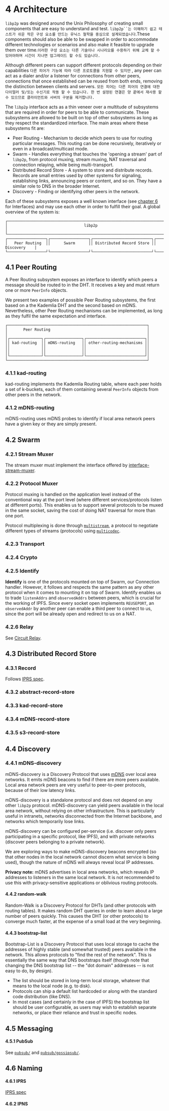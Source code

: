 4 Architecture
==============

`libp2p` was designed around the Unix Philosophy of creating small components that are easy to understand and test. `libp2p``는 이해하기 쉽고 테스트가 쉬운 작은 구성 요소를 만드는 유닉스 철학을 중심으로 설계되었습니다`.These components should also be able to be swapped in order to accommodate different technologies or scenarios and also make it feasible to upgrade them over time.`이러한 구성 요소는 다른 기술이나 시나리오를 수용하기 위해 교체 할 수 있어야하며 시간이 지나면 업그레이드 할 수도 있습니다.`

Although different peers can support different protocols depending on their capabilities `다른 피어가 기능에 따라 다른 프로토콜을 지원할 수 있지만` , any peer can act as a dialer and/or a listener for connections from other peers, connections that once established can be reused from both ends, removing the distinction between clients and servers. `모든 피어는 다른 피어의 연결에 대한 다이얼러 및/또는 수신기로 작동 할 수 있습니다. 한 번 설정된 연결은 양 끝에서 재사용 할 수 있으므로 클라이언트와 서버의 구분을 제거합니다.`

The `libp2p` interface acts as a thin veneer over a multitude of subsystems that are required in order for peers to be able to communicate. These subsystems are allowed to be built on top of other subsystems as long as they respect the standardized interface. The main areas where these subsystems fit are:

- Peer Routing - Mechanism to decide which peers to use for routing particular messages. This routing can be done recursively, iteratively or even in a broadcast/multicast mode.
- Swarm - Handles everything that touches the 'opening a stream' part of `libp2p`, from protocol muxing, stream muxing, NAT traversal and connection relaying, while being multi-transport.
- Distributed Record Store - A system to store and distribute records. Records are small entries used by other systems for signaling, establishing links, announcing peers or content, and so on. They have a similar role to DNS in the broader Internet.
- Discovery - Finding or identifying other peers in the network.

Each of these subsystems exposes a well known interface (see [chapter 6](6-interfaces.md) for Interfaces) and may use each other in order to fulfill their goal. A global overview of the system is:

```
┌─────────────────────────────────────────────────────────────────────────────────┐
│                                  libp2p                                         │
└─────────────────────────────────────────────────────────────────────────────────┘
┌─────────────────┐┌─────────────────┐┌──────────────────────────┐┌───────────────┐
│   Peer Routing  ││      Swarm      ││ Distributed Record Store ││  Discovery    │
└─────────────────┘└─────────────────┘└──────────────────────────┘└───────────────┘
```

## 4.1 Peer Routing

A Peer Routing subsystem exposes an interface to identify which peers a message should be routed to in the DHT. It receives a key and must return one or more `PeerInfo` objects.

We present two examples of possible Peer Routing subsystems, the first based on a the Kademlia DHT and the second based on mDNS. Nevertheless, other Peer Routing mechanisms can be implemented, as long as they fulfil the same expectation and interface.

```
┌──────────────────────────────────────────────────────────────┐
│       Peer Routing                                           │
│                                                              │
│┌──────────────┐┌────────────────┐┌──────────────────────────┐│
││ kad-routing  ││ mDNS-routing   ││ other-routing-mechanisms ││
││              ││                ││                          ││
││              ││                ││                          ││
│└──────────────┘└────────────────┘└──────────────────────────┘│
└──────────────────────────────────────────────────────────────┘
```

### 4.1.1 kad-routing

kad-routing implements the Kademlia Routing table, where each peer holds a set of k-buckets, each of them containing several `PeerInfo` objects from other peers in the network.

### 4.1.2 mDNS-routing

mDNS-routing uses mDNS probes to identify if local area network peers have a given key or they are simply present.

## 4.2 Swarm

### 4.2.1 Stream Muxer

The stream muxer must implement the interface offered by [interface-stream-muxer](https://github.com/diasdavid/interface-stream-muxer).

### 4.2.2 Protocol Muxer

Protocol muxing is handled on the application level instead of the conventional way at the port level (where different services/protocols listen at different ports). This enables us to support several protocols to be muxed in the same socket, saving the cost of doing NAT traversal for more than one port.

Protocol multiplexing is done through [`multistream`](https://github.com/jbenet/multistream), a protocol to negotiate different types of streams (protocols) using [`multicodec`](https://github.com/jbenet/multicodec).

### 4.2.3 Transport

### 4.2.4 Crypto

### 4.2.5 Identify

**Identify** is one of the protocols mounted on top of Swarm, our Connection handler. However, it follows and respects the same pattern as any other protocol when it comes to mounting it on top of Swarm. Identify enables us to trade `listenAddrs` and `observedAddrs` between peers, which is crucial for the working of IPFS. Since every socket open implements `REUSEPORT`, an `observedAddr` by another peer can enable a third peer to connect to us, since the port will be already open and redirect to us on a NAT.

### 4.2.6 Relay

See [Circuit Relay](/relay).

## 4.3 Distributed Record Store

### 4.3.1 Record

Follows [IPRS spec](/IPRS.md).

### 4.3.2 abstract-record-store

### 4.3.3 kad-record-store

### 4.3.4 mDNS-record-store

### 4.3.5 s3-record-store

## 4.4 Discovery

### 4.4.1 mDNS-discovery

mDNS-discovery is a Discovery Protocol that uses [mDNS](https://en.wikipedia.org/wiki/Multicast_DNS) over local area networks. It emits mDNS beacons to find if there are more peers available. Local area network peers are very useful to peer-to-peer protocols, because of their low latency links.

mDNS-discovery is a standalone protocol and does not depend on any other `libp2p` protocol. mDNS-discovery can yield peers available in the local area network, without relying on other infrastructure. This is particularly useful in intranets, networks disconnected from the Internet backbone, and networks which temporarily lose links.

mDNS-discovery can be configured per-service (i.e. discover only peers participating in a specific protocol, like IPFS), and with private networks (discover peers belonging to a private network).

We are exploring ways to make mDNS-discovery beacons encrypted (so that other nodes in the local network cannot discern what service is being used), though the nature of mDNS will always reveal local IP addresses.

**Privacy note:** mDNS advertises in local area networks, which reveals IP addresses to listeners in the same local network. It is not recommended to use this with privacy-sensitive applications or oblivious routing protocols.

#### 4.4.2 random-walk

Random-Walk is a Discovery Protocol for DHTs (and other protocols with routing tables). It makes random DHT queries in order to learn about a large number of peers quickly. This causes the DHT (or other protocols) to converge much faster, at the expense of a small load at the very beginning.

#### 4.4.3 bootstrap-list

Bootstrap-List is a Discovery Protocol that uses local storage to cache the addresses of highly stable (and somewhat trusted) peers available in the network. This allows protocols to "find the rest of the network". This is essentially the same way that DNS bootstraps itself (though note that changing the DNS bootstrap list -- the "dot domain" addresses -- is not easy to do, by design).

  - The list should be stored in long-term local storage, whatever that means to the local node (e.g. to disk).
  - Protocols can ship a default list hardcoded or along with the standard code distribution (like DNS).
  - In most cases (and certainly in the case of IPFS) the bootstrap list should be user configurable, as users may wish to establish separate networks, or place their reliance and trust in specific nodes.

## 4.5 Messaging

#### 4.5.1 PubSub

See [`pubsub/`](pubsub/) and [`pubsub/gossipsub/`](pubsub/gossipsub/).


## 4.6 Naming

#### 4.6.1 IPRS

[IPRS spec](/IPRS.md)

#### 4.6.2 IPNS
